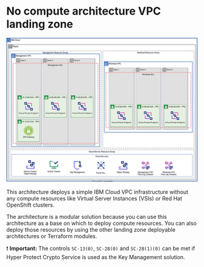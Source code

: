 # No compute architecture VPC landing zone

![Architecture diagram for the no compute pattern on VPC landing zone](https://raw.githubusercontent.com/terraform-ibm-modules/terraform-ibm-landing-zone/main/reference-architectures/vpc.drawio.svg)

This architecture deploys a simple IBM Cloud VPC infrastructure without any compute resources like Virtual Server Instances (VSIs) or Red Hat OpenShift clusters.

The architecture is a modular solution because you can use this architecture as a base on which to deploy compute resources. You can also deploy those resources by using the other landing zone deployable architectures or Terraform modules.

:exclamation: **Important:** The controls `SC-13(0)`, `SC-28(0)` and `SC-28(1)(0)` can be met if Hyper Protect Crypto Service is used as the Key Management solution.
